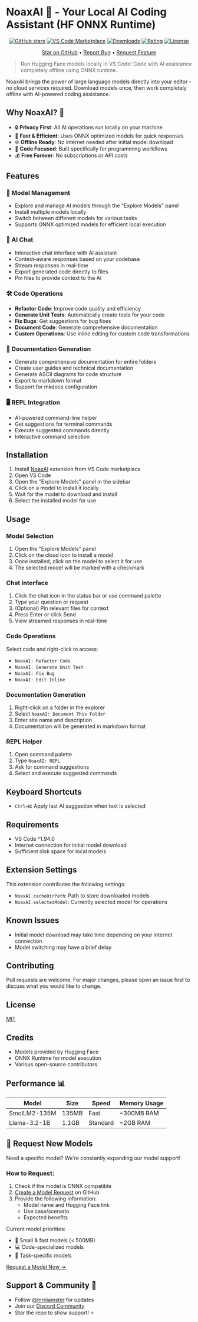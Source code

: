 # NoaxAI 🌠 - Your Local AI Coding Assistant (HF ONNX Runtime)

<div align="center">

[![GitHub stars](https://img.shields.io/github/stars/mrniamster/noaxai.svg?style=social&label=Star&maxAge=2592000)](https://github.com/mrniamster/noaxai)
[![VS Code Marketplace](https://img.shields.io/visual-studio-marketplace/v/mrniamster.noaxai.svg?style=flat-square)](https://marketplace.visualstudio.com/items?itemName=mrniamster.noaxai)
[![Downloads](https://img.shields.io/visual-studio-marketplace/d/mrniamster.noaxai.svg?style=flat-square)](https://marketplace.visualstudio.com/items?itemName=mrniamster.noaxai)
[![Rating](https://img.shields.io/visual-studio-marketplace/r/mrniamster.noaxai.svg?style=flat-square)](https://marketplace.visualstudio.com/items?itemName=mrniamster.noaxai)
[![License](https://img.shields.io/badge/license-MIT-blue.svg?style=flat-square)](LICENSE)

[Star on GitHub](https://github.com/mrniamster/noaxai) • [Report Bug](https://github.com/mrniamster/noaxai/issues) • [Request Feature](https://github.com/mrniamster/noaxai/issues)

</div>

> Run Hugging Face models locally in VS Code! Code with AI assistance completely offline using ONNX runtime.

NoaxAI brings the power of large language models directly into your editor - no cloud services required. Download models once, then work completely offline with AI-powered coding assistance.

## Why NoaxAI? 🤔

- 🔒 **Privacy First**: All AI operations run locally on your machine
- 💨 **Fast & Efficient**: Uses ONNX optimized models for quick responses
- 🌐 **Offline Ready**: No internet needed after initial model download
- 🎯 **Code Focused**: Built specifically for programming workflows
- 💰 **Free Forever**: No subscriptions or API costs

## Features

### 🤖 Model Management

- Explore and manage AI models through the "Explore Models" panel
- Install multiple models locally
- Switch between different models for various tasks
- Supports ONNX optimized models for efficient local execution

### 💬 AI Chat

- Interactive chat interface with AI assistant
- Context-aware responses based on your codebase
- Stream responses in real-time
- Export generated code directly to files
- Pin files to provide context to the AI

### 🛠️ Code Operations

- **Refactor Code**: Improve code quality and efficiency
- **Generate Unit Tests**: Automatically create tests for your code
- **Fix Bugs**: Get suggestions for bug fixes
- **Document Code**: Generate comprehensive documentation
- **Custom Operations**: Use inline editing for custom code transformations

### 📝 Documentation Generation

- Generate comprehensive documentation for entire folders
- Create user guides and technical documentation
- Generate ASCII diagrams for code structure
- Export to markdown format
- Support for mkdocs configuration

### 🖥️ REPL Integration

- AI-powered command-line helper
- Get suggestions for terminal commands
- Execute suggested commands directly
- Interactive command selection

## Installation

1. Install [NoaxAI](https://marketplace.visualstudio.com/items?itemName=mrniamster.noaxai)  extension from VS Code marketplace 
2. Open VS Code
3. Open the "Explore Models" panel in the sidebar
4. Click on a model to install it locally
5. Wait for the model to download and install
6. Select the installed model for use

## Usage

### Model Selection

1. Open the "Explore Models" panel
2. Click on the cloud icon to install a model
3. Once installed, click on the model to select it for use
4. The selected model will be marked with a checkmark

### Chat Interface

1. Click the chat icon in the status bar or use command palette
2. Type your question or request
3. (Optional) Pin relevant files for context
4. Press Enter or click Send
5. View streamed responses in real-time

### Code Operations

Select code and right-click to access:

- `NoaxAI: Refactor Code`
- `NoaxAI: Generate Unit Test`
- `NoaxAI: Fix Bug`
- `NoaxAI: Edit Inline`

### Documentation Generation

1. Right-click on a folder in the explorer
2. Select `NoaxAI: Document This Folder`
3. Enter site name and description
4. Documentation will be generated in markdown format

### REPL Helper

1. Open command palette
2. Type `NoaxAI: REPL`
3. Ask for command suggestions
4. Select and execute suggested commands

## Keyboard Shortcuts

- `Ctrl+N`: Apply last AI suggestion when text is selected

## Requirements

- VS Code ^1.94.0
- Internet connection for initial model download
- Sufficient disk space for local models

## Extension Settings

This extension contributes the following settings:

- `NoaxAI.cacheDirPath`: Path to store downloaded models
- `NoaxAI.selectedModel`: Currently selected model for operations

## Known Issues

- Initial model download may take time depending on your internet connection
- Model switching may have a brief delay

## Contributing

Pull requests are welcome. For major changes, please open an issue first to discuss what you would like to change.

## License

[MIT](LICENSE)

## Credits

- Models provided by Hugging Face
- ONNX Runtime for model execution
- Various open-source contributors

## Performance 📊

| Model        | Size  | Speed    | Memory Usage |
| ------------ | ----- | -------- | ------------ |
| SmolLM2-135M | 135MB | Fast     | ~300MB RAM   |
| Llama-3.2-1B | 1.1GB | Standard | ~2GB RAM     |

## 🌟 Request New Models

Need a specific model? We're constantly expanding our model support!

### How to Request:

1. Check if the model is ONNX compatible
2. [Create a Model Request](https://github.com/mrniamster/noaxai/issues/new?assignees=&labels=model-request&template=model_request.md&title=%5BMODEL%5D+) on GitHub
3. Provide the following information:
   - Model name and Hugging Face link
   - Use case/scenario
   - Expected benefits

Current model priorities:

- 🚀 Small & fast models (< 500MB)
- 💻 Code-specialized models
- 🔧 Task-specific models

[Request a Model Now →](https://github.com/mrniamster/noaxai/issues/new?assignees=&labels=model-request&template=model_request.md&title=%5BMODEL%5D+)

## Support & Community 👥

- Follow [@mrniamster](https://twitter.com/mrniamster) for updates
- Join our [Discord Community](https://discord.gg/yourdiscord)
- Star the repo to show support! ⭐
